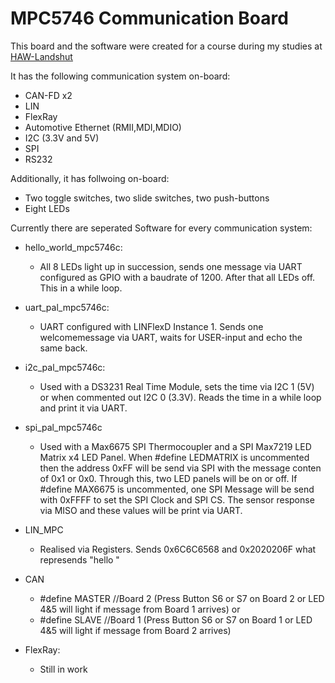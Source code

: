 # MPC5746 Communication Board

This board and the software were created for a course during my studies at [HAW-Landshut](https://www.haw-landshut.de/)

It has the following communication system on-board:

- CAN-FD x2
- LIN
- FlexRay
- Automotive Ethernet (RMII,MDI,MDIO)
- I2C (3.3V and 5V)
- SPI
- RS232

Additionally, it has follwoing on-board:
- Two toggle switches, two slide switches, two push-buttons
- Eight LEDs


Currently there are seperated Software for every communication system:

- hello_world_mpc5746c:
	- All 8 LEDs light up in succession, sends one message via UART configured as GPIO with a baudrate of 1200. After that all LEDs off. This in a while loop.

- uart_pal_mpc5746c:
	- UART configured with LINFlexD Instance 1. Sends one welcomemessage via UART, waits for USER-input and echo the same back. 

- i2c_pal_mpc5746c:
	- Used with a DS3231 Real Time Module, sets the time via I2C 1 (5V) or when commented out I2C 0 (3.3V). Reads the time in a while loop and print it via UART.

- spi_pal_mpc5746c
	- Used with a Max6675 SPI Thermocoupler and a SPI Max7219 LED Matrix x4 LED Panel. When #define LEDMATRIX is uncommented then the address 0xFF will be send via SPI with the message conten of 0x1 or 0x0. Through this, two LED panels will be on or off.
		If #define MAX6675 is uncommented,  one SPI Message will be send with 0xFFFF to set the SPI Clock and SPI CS. The sensor response via MISO and these values will be print via UART.

- LIN_MPC
	- Realised via Registers. Sends 0x6C6C6568 and 0x2020206F what represends "hello   "

- CAN 
	 
 	- #define MASTER //Board 2 (Press Button S6 or S7 on Board 2 or LED 4&5 will light if message from Board 1 arrives)
	  or
	- #define SLAVE //Board 1 (Press Button S6 or S7 on Board 1 or LED 4&5 will light if message from Board 2 arrives)

- FlexRay:
 	- Still in work
